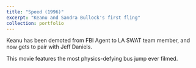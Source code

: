 ```yaml
---
title: "Speed (1996)"
excerpt: "Keanu and Sandra Bullock's first fling"
collection: portfolio
---
```


Keanu has been demoted from FBI Agent to LA SWAT team member, and now gets to pair with Jeff Daniels.

This movie features the most physics-defying bus jump ever filmed.
